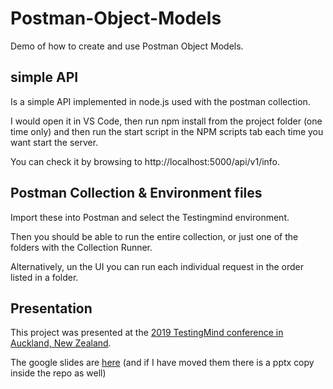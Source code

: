 # Postman-Object-Models
Demo of how to create and use Postman Object Models. 

## simple API
Is a simple API implemented in node.js used with the postman collection. 

I would open it in VS Code, then run npm install from the project folder (one time only) and then run the start script in the NPM scripts tab each time you want start the server. 

You can check it by browsing to http://localhost:5000/api/v1/info. 

## Postman Collection & Environment files
Import these into Postman and select the Testingmind environment. 

Then you should be able to run the entire collection, or just one of the folders with the Collection Runner. 

Alternatively, un the UI you can run each individual request in the order listed in a folder. 

## Presentation
This project was presented at the [2019 TestingMind conference in Auckland, New Zealand](https://www.testingmind.com/event/test-automation-and-digital-qa-summit-auckland-2019/). 

The google slides are [here](https://docs.google.com/presentation/d/1eMp6mbTgxW6nW4Q1QRQpX9aWXKN-vEcpcPSoLHtH_iA/edit?usp=sharing)
(and if I have moved them there is a pptx copy inside the repo as well) 
